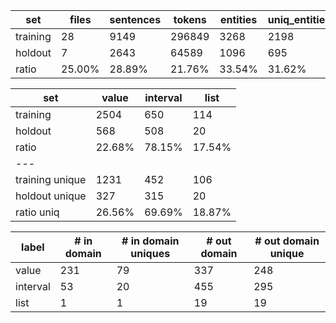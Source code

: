| set      | files   | sentences | tokens  | entities | uniq_entities | classes   | positive_examples | negative_examples |
|----------|---------|-----------|---------|----------|---------------|-----------|-------------------|-------------------|
| training | 28      | 9149      | 296849  | 3268     | 2198          | 3         | 3268              | 5881              |
| holdout  | 7       | 2643      | 64589   | 1096     | 695           | 3         | 1096              | 1547              |
| ratio    | 25.00%  | 28.89%    | 21.76%  | 33.54%   | 31.62%        | 100.00%   | 33.54%            | 26.31%            |



| set             | value  | interval  | list   |
|-----------------|--------|-----------|--------|
| training        | 2504   | 650       | 114    |
| holdout         | 568    | 508       | 20     |
| ratio           | 22.68% | 78.15%    | 17.54% |
| ---             |
| training unique | 1231   | 452       | 106    |
| holdout unique  | 327    | 315       | 20     |
| ratio uniq      | 26.56% | 69.69%    | 18.87% |



| label    | # in domain | # in domain uniques | # out domain | # out domain unique |
|----------|-------------|---------------------|--------------|---------------------|
| value    | 231         | 79                  | 337          | 248                 |
| interval | 53          | 20                  | 455          | 295                 |
| list     | 1           | 1                   | 19           | 19                  |
